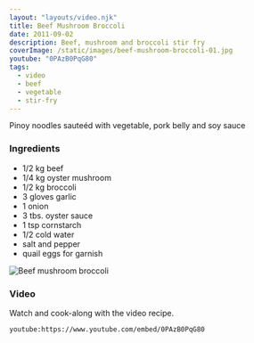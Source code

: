 ```yaml
---
layout: "layouts/video.njk"
title: Beef Mushroom Broccoli
date: 2011-09-02
description: Beef, mushroom and broccoli stir fry
coverImage: /static/images/beef-mushroom-broccoli-01.jpg
youtube: "0PAzB0PqG80"
tags:
  - video
  - beef
  - vegetable
  - stir-fry
---
```


Pinoy noodles sauteéd with vegetable, pork belly and soy sauce

### Ingredients

- 1/2 kg beef
- 1/4 kg oyster mushroom
- 1/2 kg broccoli
- 3 gloves garlic
- 1 onion
- 3 tbs. oyster sauce
- 1 tsp cornstarch
- 1/2 cold water
- salt and pepper
- quail eggs for garnish

![Beef mushroom broccoli](/images/beef-mushroom-broccoli-02.jpg)

### Video
Watch and cook-along with the video recipe.

`youtube:https://www.youtube.com/embed/0PAzB0PqG80`
